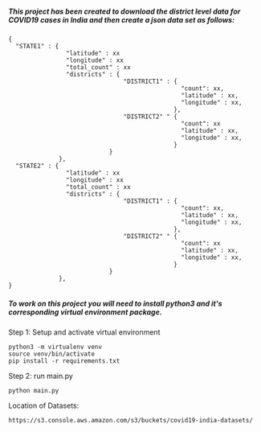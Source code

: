 <h5>This project has been created to download the district level data for COVID19 cases in India and then create a json data set as follows:</h5>

```
{
  "STATE1" : {
                "latitude" : xx
                "longitude" : xx
                "total_count" : xx
                "districts" : {
                                "DISTRICT1" : {
                                                "count": xx,
                                                "latitude" : xx,
                                                "longitude" : xx,
                                              },
                                "DISTRICT2" " {
                                                "count": xx
                                                "latitude" : xx,
                                                "longitude" : xx,
                                              }
                            }
              },
  "STATE2" : {
                "latitude" : xx
                "longitude" : xx
                "total_count" : xx
                "districts" : {
                                "DISTRICT1" : {
                                                "count": xx,
                                                "latitude" : xx,
                                                "longitude" : xx,
                                              },
                                "DISTRICT2" " {
                                                "count": xx
                                                "latitude" : xx,
                                                "longitude" : xx,
                                              }
                            }
              },
}
```

<h5>To work on this project you will need to install python3 and it's corresponding virtual environment package.</h5
<p>Step 1: Setup and activate virtual environment</p>

```
python3 -m virtualenv venv
source venv/bin/activate
pip install -r requirements.txt
```

<p>Step 2: run main.py </p>

```
python main.py
```
             
                                
Location of Datasets:
```
https://s3.console.aws.amazon.com/s3/buckets/covid19-india-datasets/
```